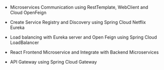 - Microservices Communication using RestTemplate, WebClient and Cloud OpenFeign

- Create Service Registry and Discovery using Spring Cloud Netflix Eureka

- Load balancing with Eureka server and Open Feign using Spring Cloud LoadBalancer

- React Frontend Microservice and Integrate with Backend Microservices

- API Gateway using Spring Cloud Gateway
